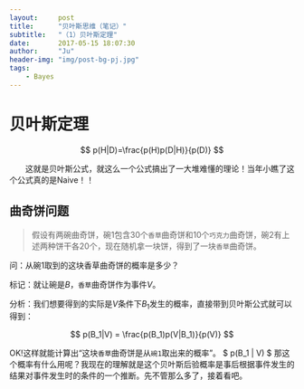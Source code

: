 ```yaml
---
layout:     post
title:      "贝叶斯思维（笔记）"
subtitle:   "（1）贝叶斯定理"
date:       2017-05-15 18:07:30
author:     "Ju"
header-img: "img/post-bg-pj.jpg"
tags:
    - Bayes
--- 
```


# 贝叶斯定理

$$ p(H|D)=\frac{p(H)p(D|H)}{p(D)} $$

　　这就是贝叶斯公式，就这么一个公式搞出了一大堆难懂的理论！当年小瞧了这个公式真的是Naive！！

## 曲奇饼问题

> 假设有两碗曲奇饼，碗1包含30个`香草`曲奇饼和10个`巧克力`曲奇饼，碗2有上述两种饼干各20个，现在随机拿一块饼，得到了一块`香草`曲奇饼。

问：从碗1取到的这块香草曲奇饼的概率是多少？

标记：就让碗是$B$，`香草`曲奇饼作为事件$V$。

分析：我们想要得到的实际是$V$条件下$B_1$发生的概率，直接带到贝叶斯公式就可以得到：

$$ p(B_1|V) = \frac{p(B_1)p(V|B_1)}{p(V)} $$

OK!这样就能计算出“这块`香草`曲奇饼是从`碗1`取出来的概率”。 $ p(B\_1 \| V) $ 那这个概率有什么用呢？我现在的理解就是这个贝叶斯后验概率是事后根据事件发生的结果对事件发生时的条件的一个推断。先不管那么多了，接着看吧。



